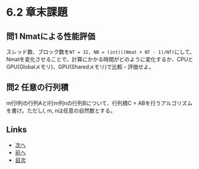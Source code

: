 # 6.2 章末課題
## 問1 Nmatによる性能評価
スレッド数、ブロック数を`NT = 32, NB = (int)((Nmat + NT - 1)/NT)`にして、Nmatを変化させることで、計算にかかる時間がどのように変化するか、CPUとGPU(Globalメモリ)、GPU(Sharedメモリ)で比較・評価せよ。

## 問2 任意の行列積
m行l列の行列Aとl行m列nの行列Bについて、行列積C = ABを行うアルゴリズムを書け。ただしl, m, nは任意の自然数とする。

## Links
* [次へ](./6.3.md)
* [前へ](./6.1.md)
* [目次](./index.md)